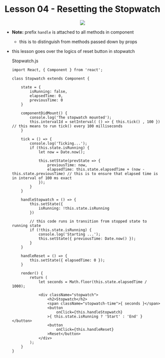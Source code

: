 # Lesson 04 - Resetting the Stopwatch

<div style="text-align: center;">
    <img src="https://user-images.githubusercontent.com/6856382/71510613-4775a180-2844-11ea-994b-b160f3b21a1b.png">
</div>

- **Note:** prefix `handle` is attached to all methods in component
    - this is to distinguish from methods passed down by props

- this lesson goes over the logics of reset button in stopwatch

    Stopwatch.js
    ```
    import React, { Component } from 'react';

    class Stopwatch extends Component {

        state = {
            isRunning: false,
            elapsedTime: 0,
            previousTime: 0
        }

        componentDidMount() {
            console.log('The stopwatch mounted');
            this.intervalId = setInterval( () => { this.tick() , 100 }) // this means to run tick() every 100 milliseconds
        }

        tick = () => {
            console.log('Ticking...');
            if (this.state.isRunning) {
                let now = Date.now();

                this.setState(prevState => {
                    previousTime: now,
                    elapsedTime: this.state.elapsedTime + (now - this.state.previousTime) // this is to ensure that elapsed time is in interval of 100 ms exact
                });
            }
        }

        handleStopwatch = () => {
            this.setState({
                isRunning: !this.state.isRunning
            })

            // this code runs in transition from stopped state to running state
            if (!this.state.isRunning) {
                console.log('Starting ...');
                this.setState({ previousTime: Date.now() });
            }
        }

        handleReset = () => {
            this.setState({ elapsedTime: 0 });
        }

        render() {
            return (
                let seconds = Math.floor(this.state.elapsedTime / 1000);

                <div className="stopwatch">
                    <h2>Stopwatch</h2>
                    <span className="stopwatch-time">{ seconds }</span>
                    <button
                        onClick={this.handleStopwatch}
                    >{ this.state.isRunning ? 'Start' : 'End' }</button>
                    <button
                        onClick={this.handleReset}
                    >Reset</button>
                </div>
            );
        }
    }


    ```
